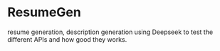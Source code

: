 # ResumeGen
resume generation, description generation using Deepseek to test the different APIs and how good they works.
